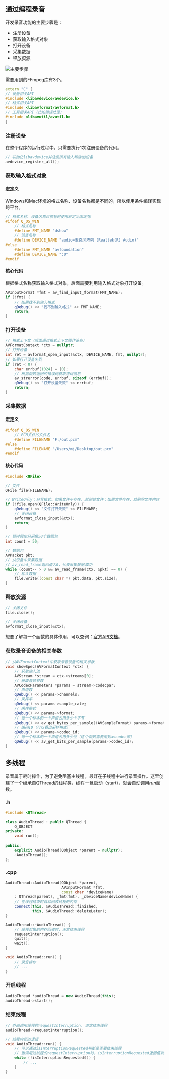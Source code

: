 ## 通过编程录音

开发录音功能的主要步骤是：
- 注册设备
- 获取输入格式对象
- 打开设备
- 采集数据
- 释放资源

![主要步骤](https://img2020.cnblogs.com/blog/497279/202103/497279-20210319195750551-1109534799.png)

需要用到的FFmpeg库有3个。

```cpp
extern "C" {
// 设备相关API
#include <libavdevice/avdevice.h>
// 格式相关API
#include <libavformat/avformat.h>
// 工具相关API（比如错误处理）
#include <libavutil/avutil.h>
}
```

### 注册设备

在整个程序的运行过程中，只需要执行1次注册设备的代码。

```cpp
// 初始化libavdevice并注册所有输入和输出设备
avdevice_register_all();
```

### 获取输入格式对象

#### 宏定义

Windows和Mac环境的格式名称、设备名称都是不同的，所以使用条件编译实现跨平台。

```cpp
// 格式名称、设备名称目前暂时使用宏定义固定死
#ifdef Q_OS_WIN
    // 格式名称
    #define FMT_NAME "dshow"
    // 设备名称
    #define DEVICE_NAME "audio=麦克风阵列 (Realtek(R) Audio)"
#else
    #define FMT_NAME "avfoundation"
    #define DEVICE_NAME ":0"
#endif
```

#### 核心代码

根据格式名称获取输入格式对象，后面需要利用输入格式对象打开设备。

```cpp
AVInputFormat *fmt = av_find_input_format(FMT_NAME);
if (!fmt) {
    // 如果找不到输入格式
    qDebug() << "找不到输入格式" << FMT_NAME;
    return;
}
```

### 打开设备

```cpp
// 格式上下文（后面通过格式上下文操作设备）
AVFormatContext *ctx = nullptr;
// 打开设备
int ret = avformat_open_input(&ctx, DEVICE_NAME, fmt, nullptr);
// 如果打开设备失败
if (ret < 0) {
    char errbuf[1024] = {0};
    // 根据函数返回的错误码获取错误信息
    av_strerror(code, errbuf, sizeof (errbuf));
    qDebug() << "打开设备失败" << errbuf;
    return;
}
```

### 采集数据

#### 宏定义

```cpp
#ifdef Q_OS_WIN
    // PCM文件的文件名
    #define FILENAME "F:/out.pcm"
#else
    #define FILENAME "/Users/mj/Desktop/out.pcm"
#endif
```

#### 核心代码

```cpp
#include <QFile>

// 文件
QFile file(FILENAME);

// WriteOnly：只写模式。如果文件不存在，就创建文件；如果文件存在，就删除文件内容
if (!file.open(QFile::WriteOnly)) {
    qDebug() << "文件打开失败" << FILENAME;
    // 关闭设备
    avformat_close_input(&ctx);
    return;
}

// 暂时假定只采集50个数据包
int count = 50;

// 数据包
AVPacket pkt;
// 从设备中采集数据
// av_read_frame返回值为0，代表采集数据成功
while (count-- > 0 && av_read_frame(ctx, &pkt) == 0) {
    // 写入数据
    file.write((const char *) pkt.data, pkt.size);
}
```

### 释放资源

```cpp
// 关闭文件
file.close();

// 关闭设备
avformat_close_input(&ctx);
```

想要了解每一个函数的具体作用，可以查询：[官方API文档](https://ffmpeg.org/doxygen/trunk/index.html)。

### 获取录音设备的相关参数

```cpp
// 从AVFormatContext中获取录音设备的相关参数
void showSpec(AVFormatContext *ctx) {
    // 获取输入流
    AVStream *stream = ctx->streams[0];
    // 获取音频参数
    AVCodecParameters *params = stream->codecpar;
    // 声道数
    qDebug() << params->channels;
    // 采样率
    qDebug() << params->sample_rate;
    // 采样格式
    qDebug() << params->format;
    // 每一个样本的一个声道占用多少个字节
    qDebug() << av_get_bytes_per_sample((AVSampleFormat) params->format);
    // 编码ID（可以看出采样格式）
    qDebug() << params->codec_id;
    // 每一个样本的一个声道占用多少位（这个函数需要用到avcodec库）
    qDebug() << av_get_bits_per_sample(params->codec_id);
}
```

## 多线程

录音属于耗时操作，为了避免阻塞主线程，最好在子线程中进行录音操作。这里创建了一个继承自QThread的线程类，线程一旦启动（start），就会自动调用*run*函数。 

### .h

```cpp
#include <QThread>
 
class AudioThread : public QThread {
    Q_OBJECT
private:
    void run();
 
public:
    explicit AudioThread(QObject *parent = nullptr);
    ~AudioThread();
};
```

### .cpp
```cpp
AudioThread::AudioThread(QObject *parent,
                         AVInputFormat *fmt,
                         const char *deviceName)
    : QThread(parent), _fmt(fmt), _deviceName(deviceName) {
    // 在线程结束时自动回收线程的内存
    connect(this, &AudioThread::finished,
            this, &AudioThread::deleteLater);
}

AudioThread::~AudioThread() {
    // 线程对象的内存回收时，正常结束线程
    requestInterruption();
    quit();
    wait();
}

void AudioThread::run() {
    // 录音操作
    // ...
}
```

### 开启线程

```cpp
AudioThread *audioThread = new AudioThread(this);
audioThread->start();
```

### 结束线程

```cpp
// 外部调用线程的requestInterruption，请求结束线程
audioThread->requestInterruption();

// 线程内部的逻辑
void AudioThread::run() {
    // 可以通过isInterruptionRequested判断是否要结束线程
    // 当调用过线程的requestInterruption时，isInterruptionRequested返回值就为true，否则为false
    while (!isInterruptionRequested()) {
    	// ...
    }
}
```